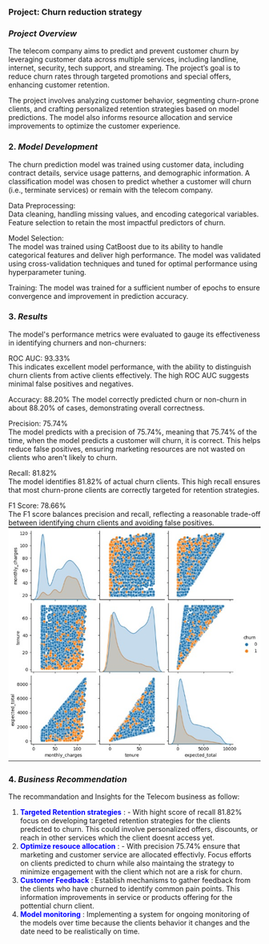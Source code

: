 ### Project:  Churn reduction strategy
### *Project Overview*  

The telecom company aims to predict and prevent customer churn by leveraging customer data across multiple services, including landline, internet, security, tech support, and streaming. The project’s goal is to reduce churn rates through targeted promotions and special offers, enhancing customer retention.  

The project involves analyzing customer behavior, segmenting churn-prone clients, and crafting personalized retention strategies based on model predictions. The model also informs resource allocation and service improvements to optimize the customer experience.  

### 2. *Model Development*  
The churn prediction model was trained using customer data, including contract details, service usage patterns, and demographic information. A classification model was chosen to predict whether a customer will churn (i.e., terminate services) or remain with the telecom company.  

Data Preprocessing:    
Data cleaning, handling missing values, and encoding categorical variables.  
Feature selection to retain the most impactful predictors of churn.  

Model Selection:  
The model was trained using CatBoost due to its ability to handle categorical features and deliver high performance.
The model was validated using cross-validation techniques and tuned for optimal performance using hyperparameter tuning.

Training:
The model was trained for a sufficient number of epochs to ensure convergence and improvement in prediction accuracy.  

### 3. *Results*  
The model's performance metrics were evaluated to gauge its effectiveness in identifying churners and non-churners:  

ROC AUC: 93.33%    
This indicates excellent model performance, with the ability to distinguish churn clients from active clients effectively. The high ROC AUC suggests minimal false positives and negatives.

Accuracy: 88.20%
The model correctly predicted churn or non-churn in about 88.20% of cases, demonstrating overall correctness.  

Precision: 75.74%  
The model predicts with a precision of 75.74%, meaning that 75.74% of the time, when the model predicts a customer will churn, it is correct. This helps reduce false positives, ensuring marketing resources are not wasted on clients who aren't likely to churn.  

Recall: 81.82%  
The model identifies 81.82% of actual churn clients. This high recall ensures that most churn-prone clients are correctly targeted for retention strategies.  

F1 Score: 78.66%  
The F1 score balances precision and recall, reflecting a reasonable trade-off between identifying churn clients and avoiding false positives.  
<img src="images/Corr_churn.jpg?raw=true"/>

### 4. *Business Recommendation*
The recommandation and Insights for the Telecom business as follow:  
1) <font color='blue'> **Targeted Retention strategies** </font> : - With hight score of recall 81.82% focus on developing targeted retention strategies for the clients predicted to churn. This could involve personalized offers, discounts, or reach in other services which the client doesnt access yet.  
2) <font color='blue'> **Optimize resouce allocation** </font> : - With precision 75.74% ensure that marketing and customer service are allocated effectivly. Focus efforts on clients predicted to churn while also maintaing the strategy to minimize engagement with the client which not  are a risk for churn.  
3) <font color='blue'> **Customer Feedback** </font> : Establish mechanisms to gather feedback from the clients who have churned to identify common pain points. This information improvements in service or products offering for the pottential churn client.  
3) <font color='blue'> **Model monitoring** </font> : Implementing a system  for ongoing monitoring  of the models over time because the clients behavior it changes and the date need to be realistically on time.
